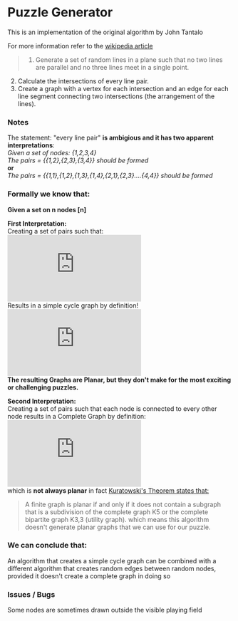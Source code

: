 # Puzzle Generator

This is an implementation of the original algorithm by John Tantalo

For more information refer to the [wikipedia article](https://en.wikipedia.org/wiki/Planarity#Puzzle_generation_algorithm)

> 1. Generate a set of random lines in a plane such that no two lines are parallel and no three lines meet in a single point.
2. Calculate the intersections of every line pair.
3. Create a graph with a vertex for each intersection and an edge for each line segment connecting two intersections (the arrangement of the lines).

### Notes

The statement: "every line pair" **is ambigious and it has two apparent interpretations**: 
<br>*Given a set of nodes: {1,2,3,4}*<br>*The pairs = {{1,2},{2,3},{3,4}} should be formed*<br> **or**<br>*The pairs =  {{1,1},{1,2},{1,3},{1,4},{2,1},{2,3}....{4,4}} should be formed*

### Formally we know that:

**Given a set on n nodes [n]**

**First Interpretation:**<br>
Creating a set of pairs such that:<br>
![Set of pairs](https://latex.codecogs.com/gif.latex?%5Cinline%20%7B%20%5Cleft%20%5C%7B%20%5Cleft%20%5C%7B%20i%2C%28i%5Cmod%20n%29%20&plus;%201%20%5Cright%20%5C%7D%20i%20%5Cin%20%5Bn-1%5D%20%5Cright%20%5C%7D%7D)<br>
Results in a simple cycle graph by definition!<br>
![](https://latex.codecogs.com/gif.latex?%5Cinline%20Cn%3A%20%28%5Bn%5D%2C%5Cleft%20%5C%7B%20%5Cleft%20%5C%7B%20i%2C%28i%5Cmod%20n%29%20&plus;%201%20%5Cright%20%5C%7D%7C%5C%20i%20%5Cin%20%5Bn-1%5D%20%5Cright%20%5C%7D%29)<br>
**The resulting Graphs are Planar, but they don't make for the most exciting or challenging puzzles.**

**Second Interpretation:**<br>
Creating a set of pairs such that each node is connected to every other node results in a Complete Graph by definition:<br>
![Complete Graph](https://latex.codecogs.com/gif.latex?%5Cinline%20K%20n%20%3A%3D%20%28%20%5B%20n%20%5D%20%2C%20%28%20%5B%20n%20%5D%202%20%29%20%29)<br>
which is **not always planar** in fact [Kuratowski's Theorem states that:](https://en.wikipedia.org/wiki/Kuratowski%27s_theorem)
> A finite graph is planar if and only if it does not contain a subgraph that is a subdivision of the complete graph K5 or the complete bipartite graph K3,3 (utility graph).
which means this algorithm doesn't generate planar graphs that we can use for our puzzle.

### We can conclude that:

An algorithm that creates a simple cycle graph can be combined with a different algorithm that creates random edges between random nodes, provided it doesn't create a complete graph in doing so


### Issues / Bugs
Some nodes are sometimes drawn outside the visible playing field
